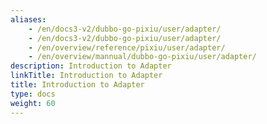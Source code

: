 ```yaml
---
aliases:
    - /en/docs3-v2/dubbo-go-pixiu/user/adapter/
    - /en/docs3-v2/dubbo-go-pixiu/user/adapter/
    - /en/overview/reference/pixiu/user/adapter/
    - /en/overview/mannual/dubbo-go-pixiu/user/adapter/
description: Introduction to Adapter
linkTitle: Introduction to Adapter
title: Introduction to Adapter
type: docs
weight: 60
---
```


